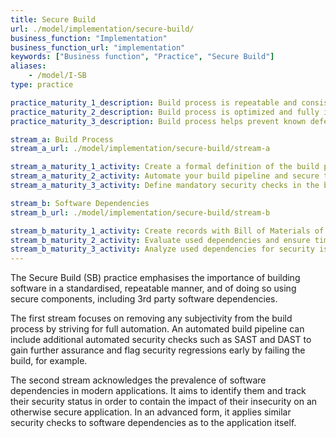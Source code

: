 ```yaml
---
title: Secure Build
url: ./model/implementation/secure-build/
business_function: "Implementation"
business_function_url: "implementation"
keywords: ["Business function", "Practice", "Secure Build"]
aliases:
    - /model/I-SB
type: practice

practice_maturity_1_description: Build process is repeatable and consistent.
practice_maturity_2_description: Build process is optimized and fully integrated into the workflow.
practice_maturity_3_description: Build process helps prevent known defects from entering the production environment.

stream_a: Build Process
stream_a_url: ./model/implementation/secure-build/stream-a

stream_a_maturity_1_activity: Create a formal definition of the build process so that it becomes consistent and repeatable.
stream_a_maturity_2_activity: Automate your build pipeline and secure the used tooling. Add security checks in the build pipeline.
stream_a_maturity_3_activity: Define mandatory security checks in the build process and ensure that building non-compliant artifacts fails.

stream_b: Software Dependencies
stream_b_url: ./model/implementation/secure-build/stream-b

stream_b_maturity_1_activity: Create records with Bill of Materials of your applications and opportunistically analyze these.
stream_b_maturity_2_activity: Evaluate used dependencies and ensure timely reaction to situations posing risk to your applications.
stream_b_maturity_3_activity: Analyze used dependencies for security issues in a comparable way to your own code.
---
```


The Secure Build (SB) practice emphasises the importance of building software in a standardised, repeatable manner, and of doing so using secure components, including 3rd party software dependencies.

The first stream focuses on removing any subjectivity from the build process by striving for full automation. An automated build pipeline can include additional automated security checks such as SAST and DAST to gain further assurance and flag security regressions early by failing the build, for example.

The second stream acknowledges the prevalence of software dependencies in modern applications. It aims to identify them and track their security status in order to contain the impact of their insecurity on an otherwise secure application. In an advanced form, it applies similar security checks to software dependencies as to the application itself.

